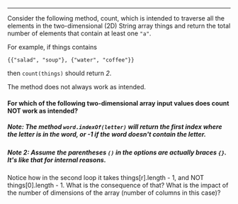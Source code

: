 
***

Consider the following method, count, which is
intended to traverse all the elements in the
two-dimensional (2D) String array things and
return the total number of elements that contain
at least one `"a"`.

For example, if things contains

`{{"salad", "soup"}, {"water", "coffee"}}`

then `count(things)` should return *2*.

The method does not always work as intended.

#### For which of the following two-dimensional array input values does count NOT work as intended?

##### Note: The method `word.indexOf(letter)` will return the first index where the letter is in the word, or -1 if the word doesn't contain the letter.

##### Note 2: Assume the parentheses `()` in the options are actually braces `{}`. It's like that for internal reasons.

<div class="hint">
  Notice how in the second loop it takes things[r].length - 1, and NOT things[0].length - 1. What is the consequence of that? What is the impact of the number of dimensions of the array (number of columns in this case)?
</div>
